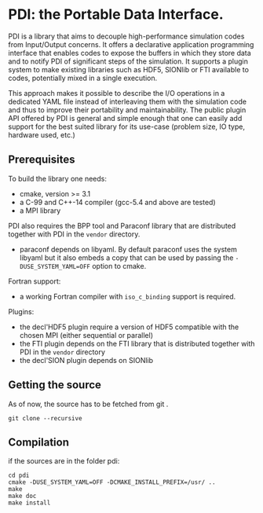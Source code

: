 # PDI: the Portable Data Interface.

PDI is a library that aims to decouple high-performance simulation codes from Input/Output concerns.
It offers a declarative application programming interface that enables codes to expose the buffers in which they store data and to notify PDI of significant steps of the simulation.
It supports a plugin system to make existing libraries such as HDF5, SIONlib or FTI available to codes, potentially mixed in a single execution.

This approach makes it possible to describe the I/O operations in a dedicated YAML file instead of interleaving them with the simulation code and thus to improve their portability and maintainability.
The public plugin API offered by PDI is general and simple enough that one can easily add support for the best suited library for its use-case (problem size, IO type, hardware used, etc.)


## Prerequisites

To build the library one needs:
  * cmake, version >= 3.1
  * a C-99 and C++-14 compiler (gcc-5.4 and above are tested)
  * a MPI library

PDI also requires the BPP tool and Paraconf library that are distributed together with PDI in the `vendor` directory.
  * paraconf depends on libyaml. By default paraconf uses the system libyaml but it also embeds a copy that can be used by passing the `-DUSE_SYSTEM_YAML=OFF` option to cmake.

Fortran support:
  * a working Fortran compiler with `iso_c_binding` support is required.

Plugins:
  * the decl'HDF5 plugin require a version of HDF5 compatible with the chosen MPI (either sequential or parallel)
  * the FTI plugin depends on the FTI library that is distributed together with PDI in the `vendor` directory
  * the decl'SION plugin depends on SIONlib

## Getting the source

As of now, the source has to be fetched from git .

```
git clone --recursive 
```

## Compilation

if the sources are in the folder pdi:

```
cd pdi
cmake -DUSE_SYSTEM_YAML=OFF -DCMAKE_INSTALL_PREFIX=/usr/ .. 
make
make doc
make install
```
